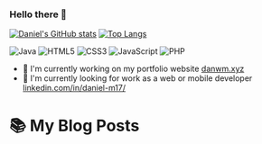 ### Hello there 👋

[![Daniel's GitHub stats](https://github-readme-stats.vercel.app/api?username=DWM7721&theme=dark&show_icons=true&icon_color=8d41c0&bg_color=15191d)](https://github.com/anuraghazra/github-readme-stats)
[![Top Langs](https://github-readme-stats.vercel.app/api/top-langs/?username=DWM7721&theme=dark&layout=compact&icon_color=8d41c0&bg_color=15191d)](https://github.com/anuraghazra/github-readme-stats)

![Java](https://img.shields.io/badge/java-%23ED8B00.svg?style=for-the-badge&logo=java&logoColor=white)
![HTML5](https://img.shields.io/badge/html5-%23E34F26.svg?style=for-the-badge&logo=html5&logoColor=white)
![CSS3](https://img.shields.io/badge/css3-%231572B6.svg?style=for-the-badge&logo=css3&logoColor=white)
![JavaScript](https://img.shields.io/badge/javascript-%23323330.svg?style=for-the-badge&logo=javascript&logoColor=%23F7DF1E)
![PHP](https://img.shields.io/badge/php-%23777BB4.svg?style=for-the-badge&logo=php&logoColor=white)

 - 🔭 I'm currently working on my portfolio website [danwm.xyz](https://danwm.xyz)
 - 👀 I'm currently looking for work as a web or mobile developer [linkedin.com/in/daniel-m17/](https://www.linkedin.com/in/daniel-m17/)

# 📚 My Blog Posts
<!-- BLOG-POST-LIST:START -->
<!-- BLOG-POST-LIST:END -->

<!--
**DWM7721/DWM7721** is a ✨ _special_ ✨ repository because its `README.md` (this file) appears on your GitHub profile.

Here are some ideas to get you started:

- 🔭 I’m currently working on ...
- 🌱 I’m currently learning ...
- 👯 I’m looking to collaborate on ...
- 🤔 I’m looking for help with ...
- 💬 Ask me about ...
- 📫 How to reach me: ...
- 😄 Pronouns: ...
- ⚡ Fun fact: ...
-->
